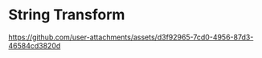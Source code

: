 # String Transform

https://github.com/user-attachments/assets/d3f92965-7cd0-4956-87d3-46584cd3820d

